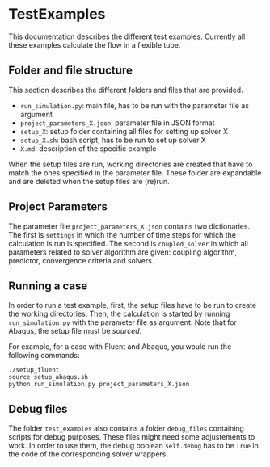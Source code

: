 # TestExamples

This documentation describes the different test examples.
Currently all these examples calculate the flow in a flexible tube.

## Folder and file structure

This section describes the different folders and files that are provided.

-   `run_simulation.py`: main file, has to be run with the parameter file as argument
-   `project_parameters_X.json`: parameter file in JSON format
-   `setup_X`: setup folder containing all files for setting up solver X
-   `setup_X.sh`: bash script, has to be run to set up solver X
-   `X.md`: description of the specific example

When the setup files are run, working directories are created that have to match the ones specified in the parameter file.
These folder are expandable and are deleted when the setup files are (re)run.

## Project Parameters

The parameter file `project_parameters_X.json` contains two dictionaries. 
The first is `settings` in which the number of time steps for which the calculation is run is specified.
The second is `coupled_solver` in which all parameters related to solver algorithm are given: coupling algorithm, predictor, convergence criteria and solvers.

## Running a case

In order to run a test example, first, the setup files have to be run to create the working directories.
Then, the calculation is started by running `run_simulation.py` with the parameter file as argument.
Note that for Abaqus, the setup file must be *sourced*. 

For example, for a case with Fluent and Abaqus, you would run the following commands:

    ./setup_fluent
    source setup_abaqus.sh
    python run_simulation.py project_parameters_X.json
    
## Debug files

The folder `test_examples` also contains a folder `debug_files` containing scripts for debug purposes.
These files might need some adjustements to work. 
In order to use them, the debug boolean `self.debug` has to be `True` in the code of the corresponding solver wrappers.